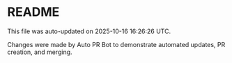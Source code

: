 # README

This file was auto-updated on 2025-10-16 16:26:26 UTC.

Changes were made by Auto PR Bot to demonstrate automated updates, PR creation, and merging.
